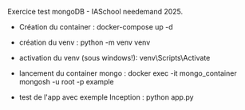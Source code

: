 Exercice test mongoDB - IASchool needemand 2025.

- Création du container :
  docker-compose up -d

- création du venv :
  python -m venv venv

- activation du venv (sous windows!):
  venv\Scripts\Activate

- lancement du container mongo :
  docker exec -it mongo_container mongosh -u root -p example

- test de l'app avec exemple Inception :
  python app.py
